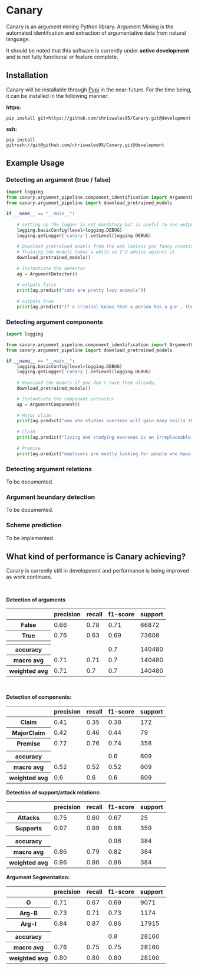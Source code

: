 # Canary

Canary is an argument mining Python library. Argument Mining is the automated identifcation and extraction of argumentative data from natural language.

It should be noted that this software is currently under **active development** and is not fully functional or feature complete.
## Installation

Canary will be installable through [Pypi](https://pypi.org) in the near-future. For the time being, it can be installed in the following manner:

**https:**
```commandline
pip install git+https://github.com/chriswales95/Canary.git@development
```

**ssh:**
```commandline
pip install git+ssh://git@github.com/chriswales95/Canary.git@development
```

## Example Usage

### Detecting an argument (true / false)
```python
import logging
from canary.argument_pipeline.component_identification import ArgumentDetector
from canary.argument_pipeline import download_pretrained_models

if __name__ == "__main__":
    
    # setting up the logger is not mandatory but is useful to see output 
    logging.basicConfig(level=logging.DEBUG)
    logging.getLogger('canary').setLevel(logging.DEBUG)
    
    # Download pretrained models from the web (unless you fancy creating them yourself)
    # Training the models takes a while so I'd advise against it.
    download_pretrained_models()
    
    # Instantiate the detector
    ag = ArgumentDetector()
    
    # outputs false
    print(ag.predict("cats are pretty lazy animals"))
    
    # outputs true
    print(ag.predict("If a criminal knows that a person has a gun , they are much less likely to attempt a crime ."))
```

### Detecting argument components
```python
import logging

from canary.argument_pipeline.component_identification import ArgumentComponent
from canary.argument_pipeline import download_pretrained_models

if __name__ == "__main__":
    logging.basicConfig(level=logging.DEBUG)
    logging.getLogger('canary').setLevel(logging.DEBUG)
    
    # Download the models if you don't have them already.
    download_pretrained_models()

    # Instantiate the component extractor
    ag = ArgumentComponent()
    
    # Major claim
    print(ag.predict("one who studies overseas will gain many skills throughout this experience"))
    
    # Claim
    print(ag.predict("living and studying overseas is an irreplaceable experience when it comes to learn standing on your own feet"))
    
    # Premise
    print(ag.predict("employers are mostly looking for people who have international and language skills"))
```

### Detecting argument relations
To be documented.


### Argument boundary detection
To be documented.


### Scheme prediction
To be implemented.

## What kind of performance is Canary achieving?
Canary is currently still in development and performance is being improved as work continues. 

<br>

**Detection of arguments**


<table>
<thead>
  <tr>
    <th></th>
    <th>precision</th>
    <th>recall</th>
    <th>f1-score</th>
    <th>support</th>
  </tr>
</thead>
<tbody>
  <tr>
    <th>False</th>
    <td>0.66</td>
    <td>0.78</td>
    <td>0.71</td>
    <td>66872</td>
  </tr>
  <tr>
    <th>True</th>
    <td>0.76</td>
    <td>0.63</td>
    <td>0.69</td>
    <td>73608</td>
  </tr>
  <tr>
    <th></th>
    <td></td>
    <td></td>
    <td></td>
    <td></td>
  </tr>
  <tr>
    <th>accuracy</th>
    <td></td>
    <td></td>
    <td>0.7</td>
    <td>140480</td>
  </tr>
  <tr>
    <th>macro avg</th>
    <td>0.71</td>
    <td>0.71</td>
    <td>0.7</td>
    <td>140480</td>
  </tr>
  <tr>
    <th>weighted avg</th>
    <td>0.71</td>
    <td>0.7</td>
    <td>0.7</td>
    <td>140480</td>
  </tr>
</tbody>
</table>

<br>

**Detection of components:**
<table>
<thead>
  <tr>
    <th></th>
    <th>precision</th>
    <th>recall</th>
    <th>f1-score</th>
    <th>support</th>
  </tr>
</thead>
<tbody>
  <tr>
    <th>Claim</th>
    <td>0.41</td>
    <td>0.35</td>
    <td>0.38</td>
    <td>172</td>
  </tr>
  <tr>
    <th>MajorClaim</th>
    <td>0.42</td>
    <td>0.46</td>
    <td>0.44</td>
    <td>79</td>
  </tr>
  <tr>
    <th>Premise</th>
    <td>0.72</td>
    <td>0.76</td>
    <td>0.74</td>
    <td>358</td>
  </tr>
   <tr>
    <td></td>
    <td></td>
    <td></td>
    <td></td>
    <td></td>
  </tr>
  <tr>
    <th>accuracy</th>
    <td></td>
    <td></td>
    <td>0.6</td>
    <td>609</td>
  </tr>
  <tr>
    <th>macro avg</th>
    <td>0.52</td>
    <td>0.52</td>
    <td>0.52</td>
    <td>609</td>
  </tr>
  <tr>
    <th>weighted avg</th>
    <td>0.6</td>
    <td>0.6</td>
    <td>0.6</td>
    <td>609</td>
  </tr>
</tbody>
</table>

**Detection of support/attack relations:**
<table>
<thead>
  <tr>
    <th></th>
    <th>precision</th>
    <th>recall</th>
    <th>f1-score</th>
    <th>support</th>
  </tr>
</thead>
<tbody>
  <tr>
    <th>Attacks</th>
    <td>0.75</td>
    <td>0.60</td>
    <td>0.67</td>
    <td>25</td>
  </tr>
  <tr>
    <th>Supports</th>
    <td>0.97</td>
    <td>0.99</td>
    <td>0.98</td>
    <td>359</td>
  </tr>
   <tr>
    <td></td>
    <td></td>
    <td></td>
    <td></td>
    <td></td>
  </tr>
  <tr>
    <th>accuracy</th>
    <td></td>
    <td></td>
    <td>0.96</td>
    <td>384</td>
  </tr>
  <tr>
    <th>macro avg</th>
    <td>0.86</td>
    <td>0.79</td>
    <td>0.82</td>
    <td>384</td>
  </tr>
  <tr>
    <th>weighted avg</th>
    <td>0.96</td>
    <td>0.96</td>
    <td>0.96</td>
    <td>384</td>
  </tr>
</tbody>
</table>

**Argument Segmentation:**
<table>
<thead>
  <tr>
    <th></th>
    <th>precision</th>
    <th>recall</th>
    <th>f1-score</th>
    <th>support</th>
  </tr>
</thead>
<tbody>
  <tr>
    <th>O</th>
    <td>0.71</td>
    <td>0.67</td>
    <td>0.69</td>
    <td>9071</td>
  </tr>
  <tr>
    <th>Arg-B</th>
    <td>0.73</td>
    <td>0.71</td>
    <td>0.73</td>
    <td>1174</td>
  </tr>
  <tr>
    <th>Arg-I</th>
    <td>0.84</td>
    <td>0.87</td>
    <td>0.86</td>
    <td>17915</td>
  </tr>
   <tr>
    <td></td>
    <td></td>
    <td></td>
    <td></td>
    <td></td>
  </tr>
  <tr>
    <th>accuracy</th>
    <td></td>
    <td></td>
    <td>0.8</td>
    <td>28160</td>
  </tr>
  <tr>
    <th>macro avg</th>
    <td>0.76</td>
    <td>0.75</td>
    <td>0.75</td>
    <td>28160</td>
  </tr>
  <tr>
    <th>weighted avg</th>
    <td>0.80</td>
    <td>0.80</td>
    <td>0.80</td>
    <td>28160</td>
  </tr>
</tbody>
</table>
